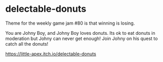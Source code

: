 # delectable-donuts

Theme for the weekly game jam #80 is that winning is losing.

You are Johny Boy, and Johny Boy loves donuts. Its ok to eat donuts in moderation but Johny can never get enough! Join Johny on his quest to catch all the donuts!

https://little-apex.itch.io/delectable-donuts
